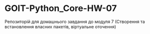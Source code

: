 # GOIT-Python_Core-HW-07
Репозиторій для домашнього завдання до модуля 7 (Створення та встановлення власних пакетів, віртуальне оточення)
